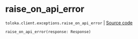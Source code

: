 # raise_on_api_error
`toloka.client.exceptions.raise_on_api_error` | [Source code](https://github.com/Toloka/toloka-kit/blob/v1.1.4/src/client/exceptions.py#L156)

```python
raise_on_api_error(response: Response)
```

